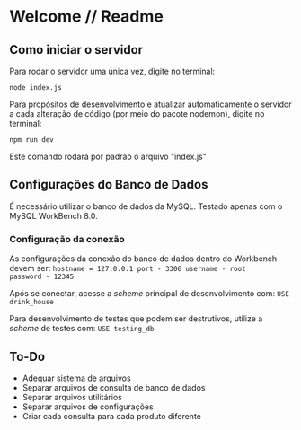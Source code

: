 # Welcome // Readme

## Como iniciar o servidor

Para rodar o servidor uma única vez, digite no terminal:

<code>node index.js</code>

Para propósitos de desenvolvimento e atualizar automaticamente o servidor a cada alteração de código (por meio do pacote nodemon), digite no terminal:

<code>npm run dev</code>

Este comando rodará por padrão o arquivo "index.js"

## Configurações do Banco de Dados

É necessário utilizar o banco de dados da MySQL. Testado apenas com o MySQL WorkBench 8.0.

### Configuração da conexão
As configurações da conexão do banco de dados dentro do Workbench devem ser:
<code>hostname = 127.0.0.1
port - 3306
username - root
password - 12345</code>

Após se conectar, acesse a  _scheme_ principal de desenvolvimento com:
<code>USE drink_house</code>

Para desenvolvimento de testes que podem ser destrutivos, utilize a _scheme_ de testes com:
<code>USE testing_db</code>

## To-Do

- Adequar sistema de arquivos
- Separar arquivos de consulta de banco de dados
- Separar arquivos utilitários
- Separar arquivos de configurações
- Criar cada consulta para cada produto diferente